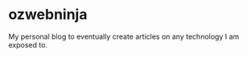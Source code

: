 ozwebninja
==========

My personal blog to eventually create articles on any technology I am exposed to.
